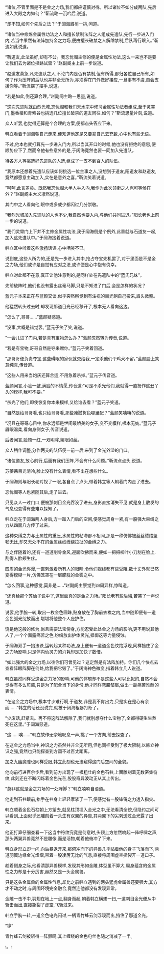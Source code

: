 
“诸位,不管里面是不是金之力场,我们都应谨慎对待。所以诸位不如分成两队,先后进入大殿之内如何？”靳流略一沉吟后,说道。

“却不知,如何个先后之法？”于阔海眉梢一挑,问道。

“诸位当中修炼金属性功法之人和擅长禁制法阵之人组成先遣队,先行一步进入门内,若当中果然有法阵加持金之力场,便由擅长破禁之人解除禁制,后队再行跟入。”靳流如此说道。

“靳道友,此法虽好,却有不公。我忘忧阁主修的便是金属性功法,这么一来岂不是要让我们去为诸位探路试雷？”赵副阁主上前一步说道。

“赵道友莫急,凡先遣队之人,不论门内是否有禁制,但有所得,都归各位自己所有,如何？作为压阵的后队也并非全无所为,亦须得在门外做好接应,一旦事有不虞,自会支援你等。”靳流摆了摆手,说道。

“若是如此,倒还算合理。”赵副阁主略一思量,说道。

“这次先遣队就由烈光城,忘忧阁和我们天水宗中修习金属性功法者组成,至于灵霄门,墨香楼和青索谷也挑选几位擅长破禁的道友同往,如何？”靳流思量片刻,说道。

众人听罢,也觉得还算是个合理的方案,便都点头答应下来。

韩立看着于阔海朝自己走来,便知道他定是又要拿自己去充数,心中也有些无语。

不过,他本也就打算先一步进入门内,所以当其开口的时候,他也没有拒绝的意思,便顺势应下了,然而令他有些意外的是,于阔海竟然也要一同加入先遣队。

待各方人等挑选好先遣队的人选,组成了一支不到百人的队伍。

“我原本还想着先遣队应该如何挑选一位主事之人,没想到于道友,阳道友和赵道友,竟然都愿意主动加入,实在是意外之喜。”靳流笑着说道。

“呵呵,此言差矣。既然我忘忧阁大半人手入内,我作为此次领衔之人岂可等候在外？”赵副阁主大义凛然说道。

其门中之人看向他,眼中或多或少都闪过几分崇敬。

“我烈光城加入先遣队的人也不少,我自然也要入内,与他们共同进退。”阳长老也上前一步的说道。

“我们灵霄门上下并不主修金属性功法,我于阔海倒是个例外,此番就与石道友一起,加入这先遣队中。”于阔海接着说道。

韩立耳中听着这些激扬话语,心中哂笑不已。

说到底,这些人所为的,还是先一步进入其中,抢占夺宝先机罢了,对于里面是不是金之力场,他们或许是自觉有应对之法,或许便是心中抱有侥幸。

韩立对此都不在意,真正让他注意到的,是同样处在先遣队中的“蓝氏兄妹”。

先前破阵时,他们也没有露出丝毫马脚,只是不知进了门后,会是怎样的状况？

蓝元子本来正在与蓝颜交谈,似乎突然察觉到有注视的目光朝自己投来,眉头微蹙。

他猛然转头过去时,却发现那道目光已经移开了,根本无人看向这边。

“怎么了,哥哥……”蓝颜疑惑道。

“没事,大概是错觉罢。”蓝元子笑了笑,说道。

“一会儿进了门内,若是真有宝物怎么办？”蓝颜忽然转为传音,说道。

“若是有宝物,哥哥自然是夺来赠你。”蓝元子笑着回道。

“那哥哥便负责夺宝,这些碍眼的家伙就交给我,一定杀他们个鸡犬不留。”蓝颜脸上笑意纯真,传音道。

“这些人用来当炮灰还算合适,不用急着杀掉。”蓝元子传音道。

蓝颜闻言,小脸一皱,满脸的不情愿,传音道:“可是不杀光他们,我就得一直扮作这丑丫头的模样,我可不要。”

“杀光了他们,即使恢复你本来模样,又给谁去看？”蓝元子笑道。

“自然是给哥哥看,也只给哥哥看,那些腌臜货色哪里配？”蓝颜笑嘻嘻的说道。

“况且在哥哥心目中,你永远都是世间最娇美的女子,变不变模样,根本无妨。”蓝元子眉眼温柔,看向身侧女子,传音说道。

后者闻言,脸颊一红,一双明眸,媚眼如丝。

众人稍作调整,分作两支的队伍便一前一后,来到了金光外溢的门口。

“诸位道友,放心前行,后面有我们压阵,不会有什么问题。”靳流点点头,说道。

苏荌茜目光清冷,脸上没有什么表情,看不出在想些什么。

于阔海则与阳长老对视了一眼,各自点了点头,带着韩立等人朝着门内走了进去。

忘忧阁等人也紧随其后,走了进去。

只见众人一过门口,便被那刺目金光吞没了进去,身影直接消失不见,就是身上散发的气息也变得有些难以探知了。

韩立走在于阔海两人身后,方一踏入门后的空间,便感觉周身一紧,有一股强大束缚之力从四面八方传了过来。

这种束缚之力与土属性的重压,水属性的粘滞都不相同,那是一种仿佛被丝丝缕缕坚韧无比,却又无处不在的金属丝线缠绕拉扯的金缚之力。

与之伴随着的,还有一道道削骨金风,迎面吹拂而来,便如一把把柳叶小刀刮在脸上,割得人脸颊生疼。

四周的金光弥漫,一直刺激着所有人的眼睛,令他们视线都有些受阻,数十丈外就已然变得模糊一片,仿佛笼罩在一层朦胧的金雾之中。

“怎么回事,这种感觉,莫非是……”赵副阁主察觉到四周异样,惊叫道。

“还真给那个苏仙子说中了,这里面真的是金之力场。”阳长老有些后悔,苦笑了一声说道。

说罢,他手腕一转,取出一枚金色圆珠,贴身放在了胸前衣襟之内,当中随即便有一道金色弧光绽放而出,堪堪将他整个人庇护住。

饶是他这般的修为,尚且需要法宝傍身,方能忍受此处金之力场的影响,更不用说其他人了,一个个面露痛苦之色,纷纷放出护体灵光,抵御这等力量侵蚀。

于阔海双手一掐法诀,运转起某种功法,身上便有一道道金色纹路浮现,同样挡住了金之力场影响,只是体内仙灵力的消耗却是加快了数倍。

“如此强大的金之力场,以往你们可曾见过？这定然是有法阵加持。你们几个快点去查看阵眼阵脚在何处,给我把它毁了。”于阔海神色微变,指着韩立几人说道。

韩立虽然同样受这金之力场的影响,可他的体魄却不是这些人可以比拟的,自然不会觉得有多么煎熬,只是为了配合当下的身份,他才同样弯腰皱眉,做出一副痛苦难耐的表情。

“在这金之力场中,根本寸步难行啊,于道友,非是我不肯出力,只是实在是心有余而……”韩立的话还没说完,就被于阔海粗暴打断了。

“少废话,赶紧去。再不将这阵法解除了,我们就别想夺什么宝物了,全都得硬生生熬死在这里。”于阔海怒道。

“这……唉……”韩立故作无奈地叹息一声,挑了一个方向,前去探查了。

在这金之力场当中,神识之力虽然并非全无所用,但也同样受到了极大限制,以韩立神识之强,竟然也只能探查到方圆不过百丈距离。

加之九幽魔瞳也同样受限,韩立此刻也无法窥得这门后空间的全貌。

他向前行进百余步后,看到前方出现了一根粗壮的金色石柱,上面雕刻着无数密集符纹,此刻还在不断闪烁着金色光芒,股股奇异波动正从其上传出。

“莫非这就是金之力场的一处阵脚？”韩立喃喃自语道。

他走到石柱跟前,抬手在柱身上轻轻摩挲了一下,便感觉有一股锋锐之力透入指尖。

韩立顺着金色石柱朝上方望去,就见柱顶埋入金光之中,无法看清全貌,但隐约之间可以看到,上面似乎还雕刻着一头生有双翼的异兽,其两翼下的尖刺透过金光露了出来。

他正打算仔细查看一下这当中符纹究竟是何意时,头顶上方忽然响起一阵呼啸之声,那头两翼异兽竟然不是雕像,而是活物,朝着他俯冲了下来。

韩立身形立即一闪,向后暴退开来,那俯冲而下的异兽几乎贴着他的身子飞落而下,两道羽翼边缘金光熠熠,带着一股凌厉无比的气息,直接将周围虚空撕裂开一道口子。

趁着侧身之际,他看清那异兽模样,发现其形如金雕,体型虽不算大,周身蕴含的金属性之力却是十分厉害,赫然又是一头金属兽。

只是这头金属兽的金属性气息,却比之前韩立遇到的两头猛虎金属兽还要强大,其方才不动之时,与周围环境完全融合,竟然连他都没有发现异常。

金雕一击不中,羽翅在地上一点,翻身而起,朝着韩立横翅一扫,一道刺目金光便从中斩击而出,直接撕裂了虚空,飞斩过来。

韩立手腕一转,一道金色电光闪过,一柄青竹蜂云剑浮现而出,挡住了那道金光。

“铮”

青竹蜂云剑被斩得一阵颤鸣,其上缠绕的金色电丝也随之消减了一半。

:。: